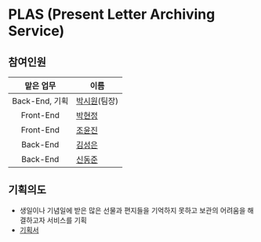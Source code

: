 PLAS (Present Letter Archiving Service)
===================
## 참여인원
|맡은 업무|이름|
|:------:|---|
|Back-End, 기획|[박시원](https://github.com/tldnjs324)(팀장)|
|Front-End|[박현정](https://github.com/hyeonjeongs)|
|Front-End|[조윤진](https://github.com/cyjadela)|
|Back-End|[김성은](https://github.com/EUNA-319)|
|Back-End|[신동준](https://github.com/dongjun0128)|

## 기획의도
- 생일이나 기념일에 받은 많은 선물과 편지들을 기억하지 못하고 보관의 어려움을 해결하고자 서비스를 기획
- [기획서](https://github.com/tldnjs324/S2_Archiving/blob/master/Project%20Proposal/%EA%B8%B0%ED%9A%8D%EC%84%9C_s2archiving_0.2.pdf)
